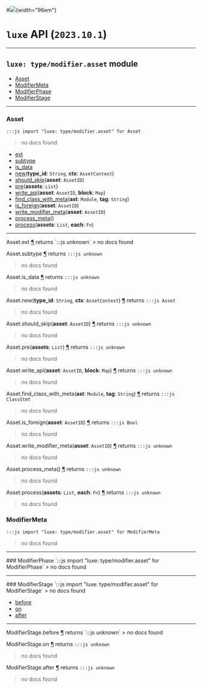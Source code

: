 #![](../../images/luxe-dark.svg){width="96em"}

# `luxe` API (`2023.10.1`)  


---

## `luxe: type/modifier.asset` module

- [Asset](#asset)   
- [ModifierMeta](#modifiermeta)   
- [ModifierPhase](#modifierphase)   
- [ModifierStage](#modifierstage)   

---

### Asset
`:::js import "luxe: type/modifier.asset" for Asset`
> no docs found

- [ext](#Asset.ext)
- [subtype](#Asset.subtype)
- [is_data](#Asset.is_data)
- [new](#Asset.new+2)(**type_id**: `String`, **ctx**: `AssetContext`)
- [should_skip](#Asset.should_skip)(**asset**: `AssetID`)
- [pre](#Asset.pre)(**assets**: `List`)
- [write_api](#Asset.write_api+2)(**asset**: `AssetID`, **block**: `Map`)
- [find_class_with_meta](#Asset.find_class_with_meta+2)(**ast**: `Module`, **tag**: `String`)
- [is_foreign](#Asset.is_foreign)(**asset**: `AssetID`)
- [write_modifier_meta](#Asset.write_modifier_meta)(**asset**: `AssetID`)
- [process_meta](#Asset.process_meta)()
- [process](#Asset.process+2)(**assets**: `List`, **each**: `Fn`)

<hr/>
<endpoint module="luxe: type/modifier.asset" class="Asset" signature="ext"></endpoint>
<signature id="Asset.ext">Asset.ext
<a class="headerlink" href="#Asset.ext" title="Permanent link">¶</a></signature>
<span class='api_ret'>returns</span> `:::js unknown`
> no docs found   

<endpoint module="luxe: type/modifier.asset" class="Asset" signature="subtype"></endpoint>
<signature id="Asset.subtype">Asset.subtype
<a class="headerlink" href="#Asset.subtype" title="Permanent link">¶</a></signature>
<span class='api_ret'>returns</span> `:::js unknown`
> no docs found   

<endpoint module="luxe: type/modifier.asset" class="Asset" signature="is_data"></endpoint>
<signature id="Asset.is_data">Asset.is_data
<a class="headerlink" href="#Asset.is_data" title="Permanent link">¶</a></signature>
<span class='api_ret'>returns</span> `:::js unknown`
> no docs found   

<endpoint module="luxe: type/modifier.asset" class="Asset" signature="new(type_id : String, ctx : AssetContext)"></endpoint>
<signature id="Asset.new+2">Asset.new(**type_id**: `String`, **ctx**: `AssetContext`)
<a class="headerlink" href="#Asset.new+2" title="Permanent link">¶</a></signature>
<span class='api_ret'>returns</span> `:::js Asset`
> no docs found   

<endpoint module="luxe: type/modifier.asset" class="Asset" signature="should_skip(asset : AssetID)"></endpoint>
<signature id="Asset.should_skip">Asset.should_skip(**asset**: `AssetID`)
<a class="headerlink" href="#Asset.should_skip" title="Permanent link">¶</a></signature>
<span class='api_ret'>returns</span> `:::js unknown`
> no docs found   

<endpoint module="luxe: type/modifier.asset" class="Asset" signature="pre(assets : List)"></endpoint>
<signature id="Asset.pre">Asset.pre(**assets**: `List`)
<a class="headerlink" href="#Asset.pre" title="Permanent link">¶</a></signature>
<span class='api_ret'>returns</span> `:::js unknown`
> no docs found   

<endpoint module="luxe: type/modifier.asset" class="Asset" signature="write_api(asset : AssetID, block : Map)"></endpoint>
<signature id="Asset.write_api+2">Asset.write_api(**asset**: `AssetID`, **block**: `Map`)
<a class="headerlink" href="#Asset.write_api+2" title="Permanent link">¶</a></signature>
<span class='api_ret'>returns</span> `:::js unknown`
> no docs found   

<endpoint module="luxe: type/modifier.asset" class="Asset" signature="find_class_with_meta(ast : Module, tag : String)"></endpoint>
<signature id="Asset.find_class_with_meta+2">Asset.find_class_with_meta(**ast**: `Module`, **tag**: `String`)
<a class="headerlink" href="#Asset.find_class_with_meta+2" title="Permanent link">¶</a></signature>
<span class='api_ret'>returns</span> `:::js ClassStmt`
> no docs found   

<endpoint module="luxe: type/modifier.asset" class="Asset" signature="is_foreign(asset : AssetID)"></endpoint>
<signature id="Asset.is_foreign">Asset.is_foreign(**asset**: `AssetID`)
<a class="headerlink" href="#Asset.is_foreign" title="Permanent link">¶</a></signature>
<span class='api_ret'>returns</span> `:::js Bool`
> no docs found   

<endpoint module="luxe: type/modifier.asset" class="Asset" signature="write_modifier_meta(asset : AssetID)"></endpoint>
<signature id="Asset.write_modifier_meta">Asset.write_modifier_meta(**asset**: `AssetID`)
<a class="headerlink" href="#Asset.write_modifier_meta" title="Permanent link">¶</a></signature>
<span class='api_ret'>returns</span> `:::js unknown`
> no docs found   

<endpoint module="luxe: type/modifier.asset" class="Asset" signature="process_meta()"></endpoint>
<signature id="Asset.process_meta">Asset.process_meta()
<a class="headerlink" href="#Asset.process_meta" title="Permanent link">¶</a></signature>
<span class='api_ret'>returns</span> `:::js unknown`
> no docs found   

<endpoint module="luxe: type/modifier.asset" class="Asset" signature="process(assets : List, each : Fn)"></endpoint>
<signature id="Asset.process+2">Asset.process(**assets**: `List`, **each**: `Fn`)
<a class="headerlink" href="#Asset.process+2" title="Permanent link">¶</a></signature>
<span class='api_ret'>returns</span> `:::js unknown`
> no docs found   

### ModifierMeta
`:::js import "luxe: type/modifier.asset" for ModifierMeta`
> no docs found


<hr/>
### ModifierPhase
`:::js import "luxe: type/modifier.asset" for ModifierPhase`
> no docs found


<hr/>
### ModifierStage
`:::js import "luxe: type/modifier.asset" for ModifierStage`
> no docs found

- [before](#ModifierStage.before)
- [on](#ModifierStage.on)
- [after](#ModifierStage.after)

<hr/>
<endpoint module="luxe: type/modifier.asset" class="ModifierStage" signature="before"></endpoint>
<signature id="ModifierStage.before">ModifierStage.before
<a class="headerlink" href="#ModifierStage.before" title="Permanent link">¶</a></signature>
<span class='api_ret'>returns</span> `:::js unknown`
> no docs found   

<endpoint module="luxe: type/modifier.asset" class="ModifierStage" signature="on"></endpoint>
<signature id="ModifierStage.on">ModifierStage.on
<a class="headerlink" href="#ModifierStage.on" title="Permanent link">¶</a></signature>
<span class='api_ret'>returns</span> `:::js unknown`
> no docs found   

<endpoint module="luxe: type/modifier.asset" class="ModifierStage" signature="after"></endpoint>
<signature id="ModifierStage.after">ModifierStage.after
<a class="headerlink" href="#ModifierStage.after" title="Permanent link">¶</a></signature>
<span class='api_ret'>returns</span> `:::js unknown`
> no docs found   

